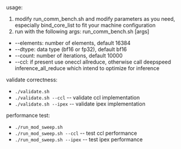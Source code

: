 usage:
1. modify run_comm_bench.sh and modify parameters as you need, especially bind_core_list to fit your machine configuration
2. run with the following args:
    run_comm_bench.sh [args]
* --elements: number of elements, default 16384
* --dtype: data type (bf16 or fp32), default bf16
* --count: number of iterations, default 10000
* --ccl: if present use oneccl allreduce, otherwise call deepspeed inference_all_reduce which intend to optimize for inference

validate correctness:
* `./validate.sh`
* `./validate.sh --ccl` -- validate ccl implementation
* `./validate.sh --ipex` -- validate ipex implementation

performance test:
* `./run_mod_sweep.sh`
* `./run_mod_sweep.sh --ccl` -- test ccl performance
* `./run_mod_sweep.sh --ipex` -- test ipex performance
